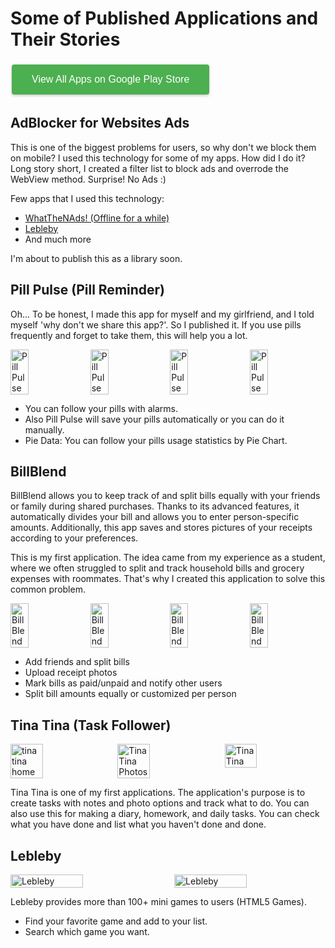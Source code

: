 <h1>Some of Published Applications and Their Stories</h1>
<a href="https://play.google.com/store/apps/dev?id=7058833202431016835" target="_blank">
<button style="
background-color: #4CAF50;
border: none;
color: white;
padding: 15px 32px;
text-align: center;
text-decoration: none;
display: inline-block;
font-size: 16px;
margin: 4px 2px;
cursor: pointer;
border-radius: 4px;
box-shadow: 0 2px 4px rgba(0,0,0,0.2);">
View All Apps on Google Play Store
</button>
</a>

<h2>AdBlocker for Websites Ads</h2>
<p>This is one of the biggest problems for users, so why don't we block them on mobile? I used this technology for some of my apps. How did I do it? Long story short, I created a filter list to block ads and overrode the WebView method. Surprise! No Ads :)</p>

<p>Few apps that I used this technology:</p>
<ul>
    <li><a href="https://play.google.com/store/apps/details?id=com.yucox.whatthenads">WhatTheNAds! (Offline for a while)</a></li>
    <li><a href="https://play.google.com/store/apps/details?id=com.yucox.lebleby">Lebleby</a></li>
    <li>And much more</li>
    
</ul>

<p>I'm about to publish this as a library soon.</p>

<h2>Pill Pulse (Pill Reminder)</h2>
<p>Oh... To be honest, I made this app for myself and my girlfriend, and I told myself 'why don't we share this app?'. So I published it. If you use pills frequently and forget to take them, this will help you a lot.</p>

<div style="display: flex; justify-content: space-between; flex-wrap: wrap;">
    <img src="https://play-lh.googleusercontent.com/PEXEopVnwQVoj6bwDIDqzYAM6gKbjwlrNFJKOdwvAcnn-gsqjJ_EB2d_UiR6R4bcnS0=w526-h296-rw" alt="Pill Pulse" width="24%">
    <img src="https://play-lh.googleusercontent.com/GYUWhYCUsjnsrvZ3wHKCiMHsEiYl4u-UIPrd8vFNyCoQ2FUDCCjN1VlZZG8gE8BJfoQ=w526-h296-rw" alt="Pill Pulse" width="24%">
    <img src="https://play-lh.googleusercontent.com/sqQCb35cT_jaioJ99w1z8adRlqgyssDMtUkUBCE6Wqp8ZBXcpwDImGxZpdU2YGwZSg=w526-h296-rw" alt="Pill Pulse" width="24%">
    <img src="https://play-lh.googleusercontent.com/_hHpZ9Q9M4-0DIDrpG2mhUCxgZuZUoMxiDVXf6380Nx_5N1MYDmbIyJCPHRgY__CPP4=w526-h296-rw" alt="Pill Pulse" width="24%">
</div>

<ul>
    <li>You can follow your pills with alarms.</li>
    <li>Also Pill Pulse will save your pills automatically or you can do it manually.</li>
    <li>Pie Data: You can follow your pills usage statistics by Pie Chart.</li>
</ul>
<h2>BillBlend</h2>
<p>BillBlend allows you to keep track of and split bills equally with your friends or family during shared purchases. Thanks to its advanced features, it automatically divides your bill and allows you to enter person-specific amounts. Additionally, this app saves and stores pictures of your receipts according to your preferences.</p>

<p>This is my first application. The idea came from my experience as a student, where we often struggled to split and track household bills and grocery expenses with roommates. That's why I created this application to solve this common problem.</p>

<div style="display: flex; justify-content: space-between; flex-wrap: wrap;">
<img src="https://play-lh.googleusercontent.com/GJ9cyHsAa3vOPMA36rcTneDvokuAAfOGkzWjsAlaxyvAoicnd7MxYlPJZerx4Ifna1Y=w526-h296-rw" alt="BillBlend" width="24%">
<img src="https://play-lh.googleusercontent.com/_fcu-9VGahq2ribflZqEWBXyPEzACmtmVp6t2KiCTfPtMIX86lcfxCvE5-kD_pPEMh2B=w526-h296-rw" alt="BillBlend" width="24%">
<img src="https://play-lh.googleusercontent.com/v27JPH_R23Su1Zx28fdH8WZJgwVofwLJuQdpEKe8SQZ3cEQTb_lUef01SQR9dUX0G5c=w526-h296-rw" alt="BillBlend" width="24%">
<img src="https://play-lh.googleusercontent.com/dPYWxrAAbtQsiOMop6puuR__hgIfBQICrYhN1odjpwcOQlYQgkHmwL7sa136R5p372kN=w526-h296-rw" alt="BillBlend" width="24%">
</div>

<ul>
<li>Add friends and split bills</li>
<li>Upload receipt photos</li>
<li>Mark bills as paid/unpaid and notify other users</li>
<li>Split bill amounts equally or customized per person</li>
</ul>

<h2>Tina Tina (Task Follower)</h2>
<div style="display: flex; justify-content: space-between;">
    <img src="https://play-lh.googleusercontent.com/IUeJShLGGtKUXzFFIepuYQ0MWknB-PIP-ttMFUCObBB_jk8tYdZNVnhiJ5No1n8e6Nc=w526-h296-rw" alt="tina tina home" width="32%">
    <img src="https://play-lh.googleusercontent.com/Jcg5AmMx7dWqjTGIxnHEaNxrsKmLbwB0FjWr--x4G_ZJpYA9XC2ghbyVp0_v9oXwsw=w526-h296-rw" alt="Tina Tina Photos" width="32%">
    <img src="https://play-lh.googleusercontent.com/_LV9z8C_7nnz3IhWrN_mPwZZzOgW1Z9Gm2gn7Iuu-tLTG5ZsSHAnOZ4oewrj1uVR3cg=w526-h296-rw" alt="Tina Tina" width="32%">
</div>

<p>Tina Tina is one of my first applications. The application's purpose is to create tasks with notes and photo options and track what to do. You can also use this for making a diary, homework, and daily tasks. You can check what you have done and list what you haven't done and done.</p>

<h2>Lebleby</h2>
<div style="display: flex; justify-content: space-between;">
    <img src="https://play-lh.googleusercontent.com/Ryr46ipp4rKOgvwthKuGLDY_-MoQY5fN_mJtNz6qVbsMkNauDcvUKcBWxxTTEjXiYas=w526-h296-rw" alt="Lebleby" width="48%">
    <img src="https://play-lh.googleusercontent.com/_6RpOBOVKyUS0zw2DmNxAcGIGOn-BIaigqKjuR21izI_nlF0BlazynTb_DN_UQnDRe4=w526-h296-rw" alt="Lebleby" width="48%">
</div>

<p>Lebleby provides more than 100+ mini games to users (HTML5 Games).</p>
<ul>
    <li>Find your favorite game and add to your list.</li>
    <li>Search which game you want.</li>
</ul>



